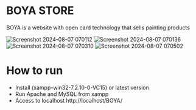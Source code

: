 # BOYA STORE
BOYA is a website with open card technology that sells painting products

![Screenshot 2024-08-07 070112](https://github.com/user-attachments/assets/36749306-88c9-4ed1-9931-a2d859cdc08d)
![Screenshot 2024-08-07 070136](https://github.com/user-attachments/assets/85bb34f4-4730-4ff0-93c5-8ec2a17d70ba)
![Screenshot 2024-08-07 070310](https://github.com/user-attachments/assets/b6a68129-612a-4ed3-babd-4f583916ffc3)
![Screenshot 2024-08-07 070502](https://github.com/user-attachments/assets/72e3d0ff-068a-44c1-9544-67a07b839184)
# How to run
- Install (xampp-win32-7.2.10-0-VC15) or latest version
- Run Apache and MySQL from xampp
- Access to localhost http://localhost/BOYA/
